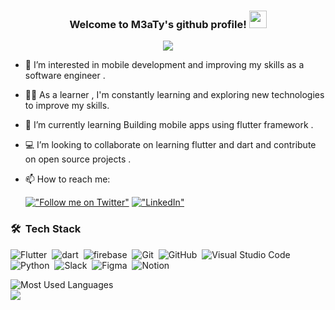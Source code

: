 <h3 align="center">
  Welcome to M3aTy's github profile!
  <img src="https://media.giphy.com/media/hvRJCLFzcasrR4ia7z/giphy.gif" width="28">
</h3>

<!-- Typing SVG by DenverCoder1 - https://github.com/DenverCoder1/readme-typing-svg -->
<p align="center">
  <a href="https://github.com/DenverCoder1/readme-typing-svg"><img src="https://readme-typing-svg.herokuapp.com/?lines=Mobile%20Application%20Developer;Always%20learning%20new%20Tech;Hard%20worker&font=Fira%20Code&center=true&width=440&height=45&color=f75c7e&vCenter=true&size=22"></a>
</p> 

- 👀 I’m interested in mobile development and improving my skills as a software engineer .
- 👨‍💻 As a learner , I'm constantly learning and exploring new technologies to improve my skills.
- 🌱 I’m currently learning Building mobile apps using flutter framework .
- 💻 I’m looking to collaborate on learning flutter and dart and contribute on open source projects . 

- 📫 How to reach me:

	[!["Follow me on Twitter"](https://img.shields.io/twitter/follow/tarekalabd?label=Follow%20me)](https://twitter.com/M_M3aTyy)
  [!["LinkedIn"](https://img.shields.io/badge/LinkedIn-blue?style=flat&logo=linkedin&labelColor=blue)](https://www.linkedin.com/in/mohamed-abo-el-maaty-2b023322b/)


### 🛠 &nbsp;Tech Stack
![Flutter](https://img.shields.io/badge/-Flutter-05122A?style=flat&logo=flutter)&nbsp;
![dart](https://img.shields.io/badge/-dart-05122A?style=flat&logo=dart&logoColor=563D7C)&nbsp;
![firebase](https://img.shields.io/badge/-firebase-05122A?style=flat&logo=firebase)&nbsp;
![Git](https://img.shields.io/badge/-Git-05122A?style=flat&logo=git)&nbsp;
![GitHub](https://img.shields.io/badge/-GitHub-05122A?style=flat&logo=github)&nbsp;
![Visual Studio Code](https://img.shields.io/badge/-Visual%20Studio%20Code-05122A?style=flat&logo=visual-studio-code&logoColor=007ACC)&nbsp;
![Python](https://img.shields.io/badge/-Python%20-05122A?style=flat&logo=python)&nbsp;
![Slack](https://img.shields.io/badge/-Slack-05122A?style=flat&logo=slack)&nbsp;
![Figma](https://img.shields.io/badge/-Figma-05122A?style=flat&logo=figma)&nbsp;
![Notion](https://img.shields.io/badge/-Notion-05122A?style=flat&logo=Notion)&nbsp;

<img align="left" src="https://github-readme-stats.vercel.app/api/top-langs?username=MohamedAboElM3aTy&show_icons=true&locale=en&layout=compact&theme=radical" alt="Most Used Languages" />
<br>
<a href="https://komarev.com/ghpvc/?username=MohamedAboElM3aTy&style=for-the-badge">
    <img src="https://komarev.com/ghpvc/?username=MohamedAboElM3aTy&style=for-the-badge">
</a>

<!---
MohamedAboElM3aTy/MohamedAboElM3aTy is a ✨ special ✨ repository because its `README.md` (this file) appears on your GitHub profile.
You can click the Preview link to take a look at your changes.
--->


